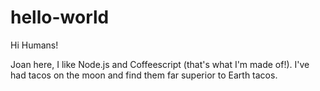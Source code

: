 # hello-world

Hi Humans!

Joan here, I like Node.js and Coffeescript (that's what I'm made of!).
I've had tacos on the moon and find them far superior to Earth tacos.
